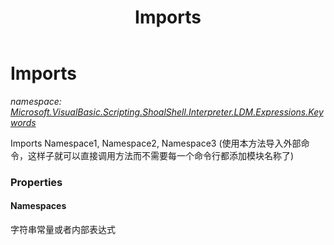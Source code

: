 ﻿---
title: Imports
---

# Imports
_namespace: [Microsoft.VisualBasic.Scripting.ShoalShell.Interpreter.LDM.Expressions.Keywords](N-Microsoft.VisualBasic.Scripting.ShoalShell.Interpreter.LDM.Expressions.Keywords.html)_

Imports Namespace1, Namespace2, Namespace3 
 (使用本方法导入外部命令，这样子就可以直接调用方法而不需要每一个命令行都添加模块名称了)



### Properties

#### Namespaces
字符串常量或者内部表达式

